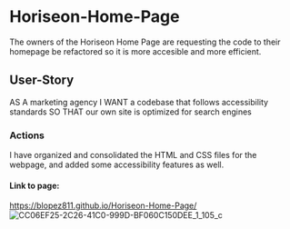 
# Horiseon-Home-Page
The owners of the Horiseon Home Page are requesting the code to their homepage be refactored so it is more accesible and more efficient.
## User-Story
AS A marketing agency
I WANT a codebase that follows accessibility standards
SO THAT our own site is optimized for search engines
### Actions
I have organized and consolidated the HTML and CSS files for the webpage, and added some accessibility features as well.
#### Link to page: 
https://blopez811.github.io/Horiseon-Home-Page/
![CC06EF25-2C26-41C0-999D-BF060C150DEE_1_105_c](https://user-images.githubusercontent.com/84877211/124297124-59fb2600-db20-11eb-8e26-b107e8337b63.jpeg)

